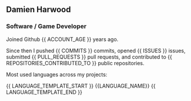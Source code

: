 ## Damien Harwood
### Software / Game Developer




Joined Github {{ ACCOUNT_AGE }} years ago.

Since then I pushed {{ COMMITS }} commits, opened {{ ISSUES }} issues, submitted {{ PULL_REQUESTS }} pull requests, and contributed to {{ REPOSITORIES_CONTRIBUTED_TO }} public repositories.

Most used languages across my projects:

{{ LANGUAGE_TEMPLATE_START }} {{LANGUAGE_NAME}} {{ LANGUAGE_TEMPLATE_END }}


<!--
**Vulth01/Vulth01** is a ✨ _special_ ✨ repository because its `README.md` (this file) appears on your GitHub profile.

Here are some ideas to get you started:

- 🔭 I’m currently working on ...
- 🌱 I’m currently learning ...
- 👯 I’m looking to collaborate on ...
- 🤔 I’m looking for help with ...
- 💬 Ask me about ...
- 📫 How to reach me: ...
- 😄 Pronouns: ...
- ⚡ Fun fact: ...
-->
